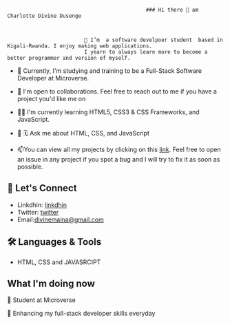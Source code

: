                                                  ### Hi there 👋 am Charlotte Divine Dusenge



                             🔭 I’m  a software develpoer student  based in Kigali-Rwanda. I enjoy making web applications.
                             I yearn to always learn more to become a better programmer and version of myself.
- 🌱 Currently, I'm studying and training to be a Full-Stack Software Developer at Microverse.


- 👥 I'm open to collaborations. Feel free to reach out to me if you have a project you'd like me on
- 🥷🏽 I'm currently learning HTML5, CSS3 & CSS Frameworks, and JavaScript.
- 💬 🗓 Ask me about HTML, CSS, and JavaScript
- 📫You can view all my projects by clicking on this [link](https://github.com/divinecharlotte?tab=repositories). Feel free to open an issue in any project if you spot a bug and I will try to fix it as soon as possible.
## 📲 Let's Connect
- Linkdhin: [linkdhin](https://www.linkedin.com/in/charlotte-divine-dusenge-31b19017a/)
- Twitter: [twitter](https://twitter.com/divine_maina)
- Email:[divinemaina@gmail.com](divinemiana@gmail.com)
## 🛠 Languages & Tools
- HTML, CSS and JAVASRCIPT
## What I'm doing now
🔭 Student at Microverse

🌱 Enhancing my full-stack developer skills everyday

